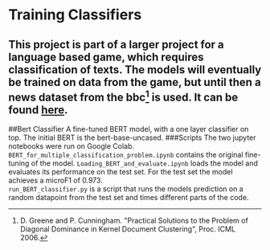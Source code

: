 # Training Classifiers

This project is part of a larger project for a language based game, 
which requires classification of texts. The models will eventually
be trained on data from the game, but until then a news dataset from
the bbc[^1] is used. It can be found [here](http://mlg.ucd.ie/datasets/bbc.html). <br>
----
[^1]: D. Greene and P. Cunningham. "Practical Solutions to the Problem of Diagonal Dominance in Kernel Document Clustering", Proc. ICML 2006.

##Bert Classifier
A fine-tuned BERT model, with a one layer classifier 
on top. The initial BERT is the bert-base-uncased.
###Scripts
The two jupyter notebooks were run on Google Colab. `BERT_for_multiple_classification_problem.ipynb`
contains the original fine-tuning of the model.
`Loading_BERT_and_evaluate.ipynb` loads the model and evaluates its performance
on the test set. For the test set the model achieves a microF1 of 0.973. <br>
`run_BERT_classifier.py` is a script that runs the models
prediction on a random datapoint from the test set and times
different parts of the code.
